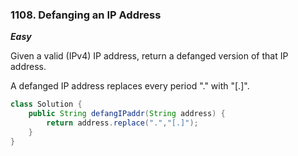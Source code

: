 ### 1108. Defanging an IP Address

***Easy***

Given a valid (IPv4) IP address, return a defanged version of that IP address.

A defanged IP address replaces every period "." with "[.]".

```Java
class Solution {
    public String defangIPaddr(String address) {
        return address.replace(".","[.]");
    }
}
```
